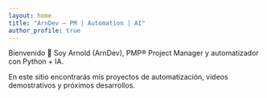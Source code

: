 ```yaml
---
layout: home
title: "ArnDev — PM | Automation | AI"
author_profile: true
---
```


Bienvenido 👋 Soy Arnold (ArnDev), PMP® Project Manager y automatizador con Python + IA.  

En este sitio encontrarás mis proyectos de automatización, videos demostrativos y próximos desarrollos.
